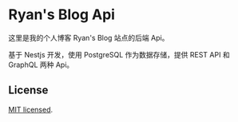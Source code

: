 # Ryan's Blog Api

这里是我的个人博客 Ryan's Blog 站点的后端 Api。

基于 Nestjs 开发，使用 PostgreSQL 作为数据存储，提供 REST API 和 GraphQL 两种 Api。

## License

[MIT licensed](LICENSE).
